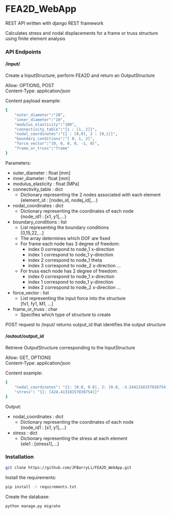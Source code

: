 # FEA2D_WebApp

REST API written with django REST framework

Calculates stress and nodal displacements for a frame or truss structure using finite element analysis


### API Endpoints

#### /input/

Create a InputStructure, perform FEA2D and return an OutputStructure

Allow: OPTIONS, POST  
Content-Type: application/json  

Content payload example:
```bash
{
	"outer_diameter":"20",
	"inner_diameter":"10",
	"modulus_elasticity":"100",
	"connectivity_table":"{1 : [1, 2]}",
	"nodal_coordinates":"{1 : [0,0], 2 : [0,1]}",
	"boundary_conditions":"[ 0, 1, 2]",
	"force_vector":"[0, 0, 0, 0, -1, 0]",
	"frame_or_truss":"frame"
}
```

Parameters:
  * outer_diameter : float [mm]  
  * inner_diameter : float [mm]  
  * modulus_elasticity : float [MPa]  
  * connectivity_table : dict  
	+ Dictionary representing the 2 nodes associated with each element  
	{element_id : [nodei_id, nodej_id],...}  
  * nodal_coordinates : dict  
	+ Dictionary representing the coordinates of each node  
	{node_id1 : [x1, y1],...}  
  * boundary_conditions : list  
	+ List representing the boundary conditions  
	[0,15,22,...]  
	+ The array determines which DOF are fixed  
	+ For frame each node has 3 degree of freedom:  
		+ index 0 correspond to node_1 x-direction  
		+ index 1 correspond to node_1 y-direction  
		+ index 2 correspond to node_1 theta  
		+ index 3 correspond to node_2 x-direction ...  
	+ For truss each node has 2 degree of freedom:  
		+ index 0 correspond to node_1 x-direction  
		+ index 1 correspond to node_1 y-direction  
		+ index 2 correspond to node_2 x-direction ...  
  * force_vector : list  
	+ List representing the input force into the structure  
	[fx1, fy1, M1, ...]  
  * frame_or_truss : char  
	+ Specifies which type of structure to create  
  
POST request to /input/ returns output_id that identifies the output structure

#### /outout/output_id

Retrieve OutputStructure corresponding to the InputStructure

Allow: GET, OPTIONS  
Content-Type: application/json

Content example:
```bash
{
    "nodal_coordinates": "{1: [0.0, 0.0], 2: [0.0, -3.2441318157838754]}",
    "stress": "{1: [424.41318157838754]}"
}
```
Output:
  * nodal_coordinates : dict  
	+ Dictionary representing the coordinates of each node  
	{node_id1 : [x1, y1],...}
  * stress : dict  
	+ Dictionary representing the stress at each element  
	{ele1 : [stress1],...}

### Installation

```bash
git clone https://github.com/JFBarryLi/FEA2D_WebApp.git
```

Install the requirements:

```bash
pip install -r requirements.txt
```

Create the database:
```bash
python manage.py migrate
```